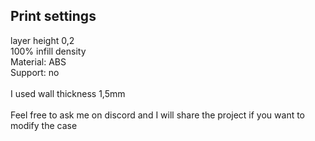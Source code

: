<h2>Print settings</h2>

layer height 0,2<br>
100% infill density<br>
Material: ABS<br>
Support: no<br>
<br>
I used wall thickness 1,5mm <br>
<br>
Feel free to ask me on discord and I will share the project if you want to modify the case
